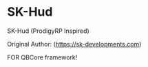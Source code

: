 # SK-Hud
SK-Hud (ProdigyRP Inspired)

Original Author: </SK> (https://sk-developments.com)

FOR QBCore framework!

